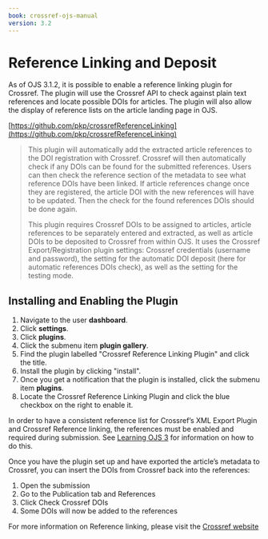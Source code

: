 ```yaml
---
book: crossref-ojs-manual
version: 3.2
---
```

# Reference Linking and Deposit

As of OJS 3.1.2, it is possible to enable a reference linking plugin for Crossref. The plugin will use the Crossref API to check against plain text references and locate possible DOIs for articles. The plugin will also allow the display of reference lists on the article landing page in OJS.

[https://github.com/pkp/crossrefReferenceLinking](https://github.com/pkp/crossrefReferenceLinking)

>This plugin will automatically add the extracted article references to the DOI registration with Crossref. Crossref will then automatically check if any DOIs can be found for the submitted references. Users can then check the reference section of the metadata to see what reference DOIs have been linked. If article references change once they are registered, the article DOI with the new references will have to be updated. Then the check for the found references DOIs should be done again.
>
>This plugin requires Crossref DOIs to be assigned to articles, article references to be separately entered and extracted, as well as article DOIs to be deposited to Crossref from within OJS. It uses the Crossref Export/Registration plugin settings: Crossref credentials (username and password), the setting for the automatic DOI deposit (here for automatic references DOIs check), as well as the setting for the testing mode.

## Installing and Enabling the Plugin

1. Navigate to the user **dashboard**.
2. Click **settings**.
3. Click **plugins**.
4. Click the submenu item **plugin gallery**.
5. Find the plugin labelled "Crossref Reference Linking Plugin" and click the title.
6. Install the plugin by clicking "install".
7. Once you get a notification that the plugin is installed, click the submenu item **plugins**.
8. Locate the Crossref Reference Linking Plugin and click the blue checkbox on the right to enable it.

In order to have a consistent reference list for Crossref’s XML Export Plugin and Crossref Reference linking, the references must be enabled and required during submission. See [Learning OJS 3](https://docs.pkp.sfu.ca/learning-ojs/en/production-publication#extract-and-save-references) for information on how to do this.

Once you have the plugin set up and have exported the article’s metadata to Crossref, you can insert the DOIs from Crossref back into the references:

1. Open the submission
2. Go to the Publication tab and References
3. Click Check Crossref DOIs
4. Some DOIs will now be added to the references

For more information on Reference linking, please visit the [Crossref website](https://www.crossref.org/education/reference-linking/)
